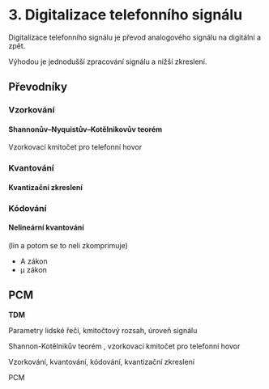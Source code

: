 # 3. Digitalizace telefonního signálu

Digitalizace telefonního signálu je převod analogového signálu na digitální a zpět.

Výhodou je jednodušší zpracování signálu a nižší zkreslení.


## Převodníky


### Vzorkování

#### Shannonův–Nyquistův–Kotělnikovův teorém
Vzorkovací kmitočet pro telefonní hovor


### Kvantování
#### Kvantizační zkreslení


### Kódování
#### Nelineární kvantování 
(lin a potom se to neli zkomprimuje)
- A zákon
- µ zákon

## PCM

**TDM**
 



Parametry lidské řeči, kmitočtový rozsah, úroveň signálu  

Shannon-Kotělnikův teorém , vzorkovací kmitočet pro telefonní hovor 

Vzorkování, kvantování, kódování, kvantizační zkreslení   

PCM  
